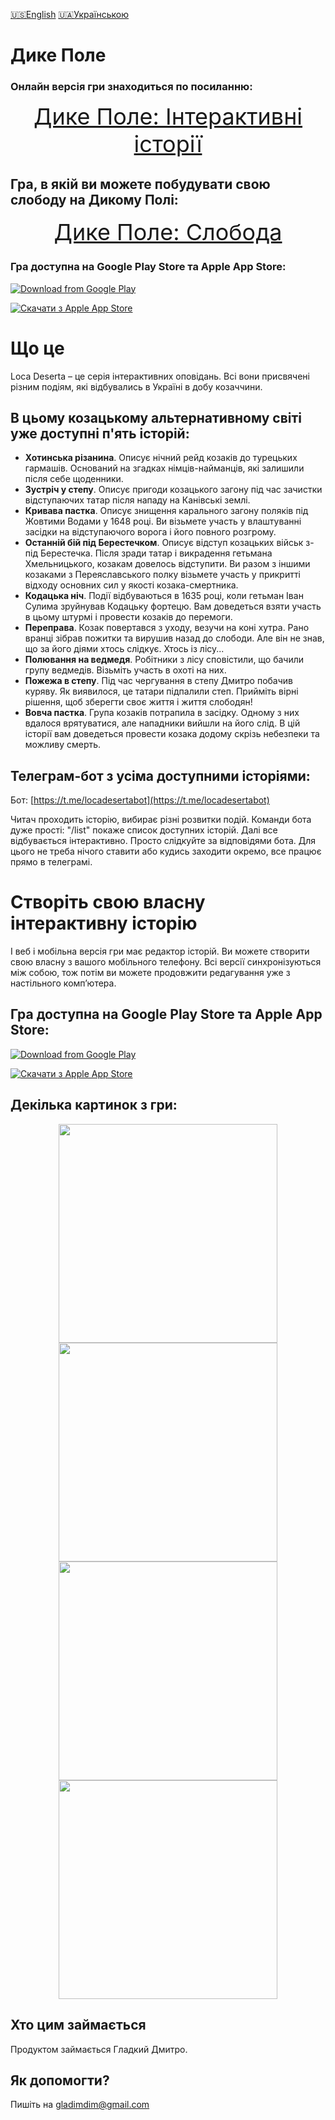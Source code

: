 [🇺🇸English](index_en.md)
[🇺🇦Українською](index.md)

# Дике Полe

### Онлайн версія гри знаходиться по посиланню:
<p align="center">
<a style="font-size: 36px" href="https://locadeserta.com/game/?lang=uk">Дике Поле: Інтерактивні історії</a>
</p>

## Гра, в якій ви можете побудувати свою слободу на Дикому Полі:

<p align="center">
<a style="font-size: 36px" href="https://locadeserta.com/citybuilding/">Дике Поле: Слобода</a>
</p>

### Гра доступна на Google Play Store та Apple App Store:

[![Download from Google Play](images/play_store_badge.png)](https://play.google.com/store/apps/details?id=gladimdim.locadeserta)

[![Скачати з Apple App Store](images/appstore.svg)](https://apps.apple.com/us/app/loca-deserta/id1468068398)

# Що це

Loca Deserta – це серія інтерактивних оповідань. Всі вони присвячені різним подіям, які відбувались в Україні в добу козаччини.

## В цьому козацькому альтернативному світі уже доступні п'ять історій:

- **Хотинська різанина**. Описує нічний рейд козаків до турецьких гармашів. Оснований на згадках німців-найманців, які залишили після себе щоденники.
- **Зустріч у степу**. Описує пригоди козацького загону під час зачистки відступаючих татар після нападу на Канівські землі.
- **Кривава пастка**. Описує знищення карального загону поляків під Жовтими Водами у 1648 році. Ви візьмете участь у влаштуванні засідки на відступаючого ворога і його повного розгрому.
- **Останній бій під Берестечком**. Описує відступ козацьких військ з-під Берестечка. Після зради татар і викрадення гетьмана Хмельницького, козакам довелось відступити. Ви разом з іншими козаками з Переяславського полку візьмете участь у прикритті відходу основних сил у якості козака-смертника.
- **Кодацька ніч**. Події відбуваються в 1635 році, коли гетьман Іван Сулима зруйнував Кодацьку фортецю. Вам доведеться взяти участь в цьому штурмі і провести козаків до перемоги.
- **Переправа**. Козак повертався з уходу, везучи на коні хутра. Рано вранці зібрав пожитки та вирушив назад до слободи. Але він не знав, що за його діями хтось слідкує. Хтось із лісу...
- **Полювання на ведмедя**. Робітники з лісу сповістили, що бачили групу ведмедів. Візьміть участь в охоті на них.
- **Пожежа в степу**. Під час чергування в степу Дмитро побачив куряву. Як виявилося, це татари підпалили степ. Прийміть вірні рішення, щоб зберегти своє життя і життя слободян!
- **Вовча пастка**. Група козаків потрапила в засідку. Одному з них вдалося врятуватися, але нападники вийшли на його слід. В цій історії вам доведеться провести козака додому скрізь небезпеки та можливу смерть.

## Телеграм-бот з усіма доступними історіями: 

Бот: [https://t.me/locadesertabot](https://t.me/locadesertabot)
 
 Читач проходить історію, вибирає різні розвитки подій. Команди бота дуже прості: "/list" покаже список доступних історій. Далі все відбувається інтерактивно. Просто слідкуйте за відповідями бота. Для цього не треба нічого ставити або кудись заходити окремо, все працює прямо в телеграмі.

# Створіть свою власну інтерактивну історію

І веб і мобільна версія гри має редактор історій. Ви можете створити свою власну з вашого мобільного телефону. Всі версії синхронізуються між собою, тож потім ви можете продовжити редагування уже з настільного комп’ютера.

## Гра доступна на Google Play Store та Apple App Store:

[![Download from Google Play](images/play_store_badge.png)](https://play.google.com/store/apps/details?id=gladimdim.locadeserta)

[![Скачати з Apple App Store](images/appstore.svg)](https://apps.apple.com/us/app/loca-deserta/id1468068398)

## Декілька картинок з гри:
<p align="center">
  <img src="images/uk/screen1.png" width="350">
  <img src="images/uk/screen2.png" width="350">
  <img src="images/uk/screen3.png" width="350">
  <img src="images/uk/screen4.png" width="350">
</p>

## Хто цим займається

Продуктом займається Гладкий Дмитро.

## Як допомогти?
Пишіть на gladimdim@gmail.com


